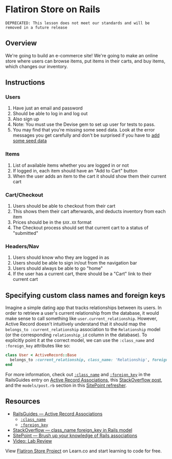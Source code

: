 # Flatiron Store on Rails

```
DEPRECATED: This lesson does not meet our standards and will be removed in a future release
```

## Overview
We're going to build an e-commerce site! We're going to make an online store where users can browse items, put items in their carts, and buy items, which changes our inventory.

## Instructions

### Users
1. Have just an email and password
2. Should be able to log in and log out
3. Also sign up
4. Note: You must use the Devise gem to set up user for tests to pass.
5. You may find that you're missing some seed data. Look at the error messages you get carefully and don't be surprised if you have to [add some seed data](http://edgeguides.rubyonrails.org/active_record_migrations.html#migrations-and-seed-data)

### Items
1. List of available items whether you are logged in or not
2. If logged in, each item should have an "Add to Cart" button
3. When the user adds an item to the cart it should show them their current cart

### Cart/Checkout
1. Users should be able to checkout from their cart
2. This shows them their cart afterwards, and deducts inventory from each item
3. Prices should be in the `$XX.XX` format
4. The Checkout process should set that current cart to a status of "submitted"

### Headers/Nav
1. Users should know who they are logged in as
2. Users should be able to sign in/out from the navigation bar
3. Users should always be able to go "home"
4. If the user has a current cart, there should be a "Cart" link to their current cart

## Specifying custom class names and foreign keys
Imagine a simple dating app that tracks relationships between its users. In order to retrieve a user's current relationship from the database, it would make sense to call something like `user.current_relationship`. However, Active Record doesn't intuitively understand that it should map the `belongs_to :current_relationship` association to the `Relationship` model (or the corresponding `relationship_id` column in the database). To explicitly point it at the correct model, we can use the `:class_name` and `:foreign_key` attributes like so:
```ruby
class User < ActiveRecord::Base
  belongs_to :current_relationship, class_name: 'Relationship', foreign_key: 'relationship_id'
end
```

For more information, check out [`:class_name`][class_name] and [`:foreign_key`][foreign_key] in the RailsGuides entry on [Active Record Associations][RailsGuides], this [StackOverflow post][StackOverflow], and the `models/post.rb` section in this [SitePoint refresher][SitePoint].

## Resources
* [RailsGuides — Active Record Associations][RailsGuides]
  - [`:class_name`][class_name]
  - [`:foreign_key`][foreign_key]
* [StackOverflow — class_name foreign_key in Rails model][StackOverflow]
* [SitePoint — Brush up your knowledge of Rails associations][SitePoint]
* [Video: Lab Review](https://www.youtube.com/watch?v=x_qQCnYPyBk)

[RailsGuides]: http://guides.rubyonrails.org/association_basics.html
[class_name]: http://guides.rubyonrails.org/association_basics.html#options-for-belongs-to-class-name
[foreign_key]: http://guides.rubyonrails.org/association_basics.html#options-for-belongs-to-foreign-key
[StackOverflow]: https://stackoverflow.com/a/41135173
[SitePoint]: https://www.sitepoint.com/brush-up-your-knowledge-of-rails-associations/

<p class='util--hide'>View <a href='https://learn.co/lessons/flatiron-store-project'>Flatiron Store Project</a> on Learn.co and start learning to code for free.</p>
